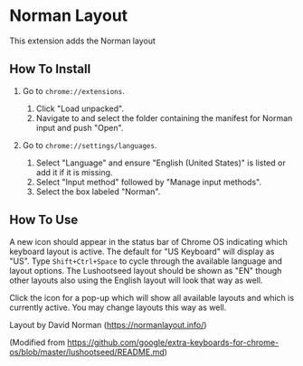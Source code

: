 # Norman Layout

This extension adds the Norman layout 

## How To Install

1. Go to `chrome://extensions`.
   1. Click "Load unpacked".
   2. Navigate to and select the folder containing the manifest for Norman
      input and push "Open".

2. Go to `chrome://settings/languages`.
   1. Select "Language" and ensure "English (United States)" is listed or add
      it if it is missing.
   2. Select "Input method" followed by "Manage input methods".
   3. Select the box labeled "Norman".


## How To Use

A new icon should appear in the status bar of Chrome OS indicating which
keyboard layout is active. The default for "US Keyboard" will display as "US".
Type `Shift+Ctrl+Space` to cycle through the available language and layout
options. The Lushootseed layout should be shown as "EN" though other layouts
also using the English layout will look that way as well.

Click the icon for a pop-up which will show all available layouts and which
is currently active. You may change layouts this way as well.

Layout by David Norman (https://normanlayout.info/)

(Modified from https://github.com/google/extra-keyboards-for-chrome-os/blob/master/lushootseed/README.md)
